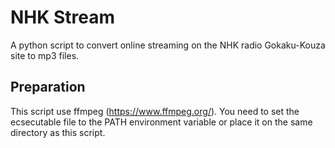# NHK Stream
A python script to convert online streaming on the NHK radio Gokaku-Kouza site to mp3 files.

## Preparation
This script use ffmpeg (https://www.ffmpeg.org/). You need to set the ecsecutable file to the PATH environment variable or place it on the same directory as this script.